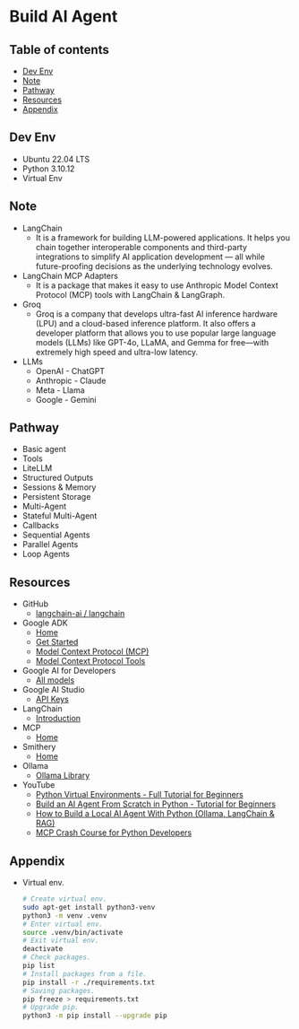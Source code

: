 <!-- omit in toc -->
# Build AI Agent

<!-- omit in toc -->
## Table of contents

- [Dev Env](#dev-env)
- [Note](#note)
- [Pathway](#pathway)
- [Resources](#resources)
- [Appendix](#appendix)

## Dev Env

- Ubuntu 22.04 LTS
- Python 3.10.12
- Virtual Env

## Note

- LangChain
  - It is a framework for building LLM-powered applications. It helps you chain together interoperable components and third-party integrations to simplify AI application development — all while future-proofing decisions as the underlying technology evolves.
- LangChain MCP Adapters
  - It is a package that makes it easy to use Anthropic Model Context Protocol (MCP) tools with LangChain & LangGraph.
- Groq
  - Groq is a company that develops ultra-fast AI inference hardware (LPU) and a cloud-based inference platform. It also offers a developer platform that allows you to use popular large language models (LLMs) like GPT-4o, LLaMA, and Gemma for free—with extremely high speed and ultra-low latency.
- LLMs
  - OpenAI - ChatGPT
  - Anthropic - Claude
  - Meta - Llama
  - Google - Gemini

## Pathway

- Basic agent
- Tools
- LiteLLM
- Structured Outputs
- Sessions & Memory
- Persistent Storage
- Multi-Agent
- Stateful Multi-Agent
- Callbacks
- Sequential Agents
- Parallel Agents
- Loop Agents

## Resources

- GitHub
  - [langchain-ai / langchain](https://github.com/langchain-ai)
- Google ADK
  - [Home](https://google.github.io/adk-docs/)
  - [Get Started](https://google.github.io/adk-docs/get-started/)
  - [Model Context Protocol (MCP)](https://google.github.io/adk-docs/mcp/)
  - [Model Context Protocol Tools](https://google.github.io/adk-docs/tools/mcp-tools/)
- Google AI for Developers
  - [All models](https://ai.google.dev/gemini-api/docs/models)
- Google AI Studio
  - [API Keys](https://aistudio.google.com/app/apikey)
- LangChain
  - [Introduction](https://python.langchain.com/docs/introduction)
- MCP
  - [Home](https://modelcontextprotocol.io/)
- Smithery
  - [Home](https://smithery.ai/)
- Ollama
  - [Ollama Library](https://ollama.com/library)
- YouTube
  - [Python Virtual Environments - Full Tutorial for Beginners](https://www.youtube.com/watch?v=Y21OR1OPC9A)
  - [Build an AI Agent From Scratch in Python - Tutorial for Beginners](https://www.youtube.com/watch?v=bTMPwUgLZf0)
  - [How to Build a Local AI Agent With Python (Ollama, LangChain & RAG)](https://www.youtube.com/watch?v=E4l91XKQSgw)
  - [MCP Crash Course for Python Developers](https://www.youtube.com/watch?v=5xqFjh56AwM)
  
## Appendix

- Virtual env.

  ``` bash
  # Create virtual env.
  sudo apt-get install python3-venv
  python3 -m venv .venv
  # Enter virtual env.
  source .venv/bin/activate
  # Exit virtual env.
  deactivate
  # Check packages.
  pip list
  # Install packages from a file.
  pip install -r ./requirements.txt
  # Saving packages.
  pip freeze > requirements.txt
  # Upgrade pip.
  python3 -m pip install --upgrade pip
  ```
